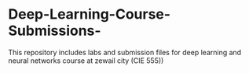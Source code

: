 # Deep-Learning-Course-Submissions-
This repository includes labs and submission files for deep learning and neural networks course at zewail city (CIE 555))
